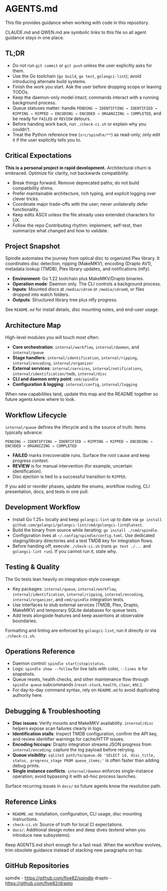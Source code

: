 # AGENTS.md

This file provides guidance when working with code in this repository.

CLAUDE.md and QWEN.md are symbolic links to this file so all agent guidance stays in one place.

## TL;DR

- Do not run `git commit` or `git push` unless the user explicitly asks for them.
- Use the Go toolchain (`go build`, `go test`, `golangci-lint`); avoid introducing alternate build systems.
- Finish the work you start. Ask the user before dropping scope or leaving TODOs.
- Keep the daemon-only model intact; commands interact with a running background process.
- Queue statuses matter: handle `PENDING → IDENTIFYING → IDENTIFIED → RIPPING → RIPPED → ENCODING → ENCODED → ORGANIZING → COMPLETED`, and be ready for `FAILED` or `REVIEW` detours.
- Before handing work back, run `./check-ci.sh` or explain why you couldn’t.
- Treat the Python reference tree (`src/spindle/**`) as read-only; only edit it if the user explicitly tells you to.

## Critical Expectations

**This is a personal project in rapid development.** Architectural churn is embraced. Optimize for clarity, not backwards compatibility.

- Break things forward. Remove deprecated paths; do not build compatibility shims.
- Prefer maintainable architecture, rich typing, and explicit logging over clever tricks.
- Coordinate major trade-offs with the user; never unilaterally defer functionality.
- Keep edits ASCII unless the file already uses extended characters for UX.
- Follow the repo Contributing rhythm: implement, self-test, then summarize what changed and how to validate.

## Project Snapshot

Spindle automates the journey from optical disc to organized Plex library. It coordinates disc detection, ripping (MakeMKV), encoding (Drapto AV1), metadata lookup (TMDB), Plex library updates, and notifications (ntfy).

- **Environment**: Go 1.22 toolchain plus MakeMKV/Drapto binaries.
- **Operation mode**: Daemon only. The CLI controls a background process.
- **Inputs**: Mounted discs at `/media/cdrom` or `/media/cdrom0`, or files dropped into watch folders.
- **Outputs**: Structured library tree plus ntfy progress.

See `README.md` for install details, disc mounting notes, and end-user usage.

## Architecture Map

High-level modules you will touch most often:

- **Core orchestration**: `internal/workflow`, `internal/daemon`, and `internal/queue`
- **Stage handlers**: `internal/identification`, `internal/ripping`, `internal/encoding`, `internal/organizer`
- **External services**: `internal/services`, `internal/notifications`, `internal/identification/tmdb`, `internal/disc`
- **CLI and daemon entry point**: `cmd/spindle`
- **Configuration & logging**: `internal/config`, `internal/logging`

When new capabilities land, update this map and the README together so future agents know where to look.

## Workflow Lifecycle

`internal/queue` defines the lifecycle and is the source of truth. Items typically advance:

```
PENDING → IDENTIFYING → IDENTIFIED → RIPPING → RIPPED → ENCODING → ENCODED → ORGANIZING → COMPLETED
```

- **FAILED** marks irrecoverable runs. Surface the root cause and keep progress context.
- **REVIEW** is for manual intervention (for example, uncertain identification).
- Disc ejection is tied to a successful transition to `RIPPED`.

If you add or reorder phases, update the enums, workflow routing, CLI presentation, docs, and tests in one pull.

## Development Workflow

- Install Go 1.25+ locally and keep `golangci-lint` up to date via `go install github.com/golangci/golangci-lint/cmd/golangci-lint@latest`.
- Build the binary from source while iterating: `go install ./cmd/spindle`.
- Configuration lives at `~/.config/spindle/config.toml`. Use dedicated staging/library directories and a test TMDB key for integration flows.
- Before handing off, execute `./check-ci.sh` (runs `go test ./...` and `golangci-lint run`). If you cannot run it, state why.

## Testing & Quality

The Go tests lean heavily on integration-style coverage:

- Key packages: `internal/queue`, `internal/workflow`, `internal/identification`, `internal/ripping`, `internal/encoding`, `internal/organizer`, and `cmd/spindle` integration tests.
- Use interfaces to stub external services (TMDB, Plex, Drapto, MakeMKV) and temporary SQLite databases for queue tests.
- Add tests alongside features and keep assertions at observable boundaries.

Formatting and linting are enforced by `golangci-lint`; run it directly or via `./check-ci.sh`.

## Operations Reference

- Daemon control: `spindle start|stop|status`.
- Logs: `spindle show --follow` for live tails with color, `--lines N` for snapshots.
- Queue resets, health checks, and other maintenance flow through `spindle queue` subcommands (`reset-stuck`, `health`, `clear`, etc.).
- For day-to-day command syntax, rely on `README.md` to avoid duplicating authority here.

## Debugging & Troubleshooting

- **Disc issues**: Verify mounts and MakeMKV availability. `internal/disc` helpers expose scan failures clearly in logs.
- **Identification stalls**: Inspect TMDB configuration, confirm the API key, and review identifier warnings for cache/HTTP issues.
- **Encoding hiccups**: Drapto integration streams JSON progress from `internal/encoding`; capture the log payload before retrying.
- **Queue visibility**: `sqlite3 path/to/queue.db 'SELECT id, disc_title, status, progress_stage FROM queue_items;'` is often faster than adding debug prints.
- **Single instance conflicts**: `internal/daemon` enforces single-instance operation; avoid bypassing it with ad-hoc process launches.

Surface recurring issues in `docs/` so future agents know the resolution path.

## Reference Links

- `README.md`: Installation, configuration, CLI usage, disc mounting instructions.
- `check-ci.sh`: Source of truth for local CI expectations.
- `docs/`: Additional design notes and deep dives (extend when you introduce new subsystems).

Keep AGENTS.md short enough for a fast read. When the workflow evolves, trim obsolete guidance instead of stacking new paragraphs on top.

## GitHub Repositories

spindle - https://github.com/five82/spindle
drapto - https://github.com/five82/drapto
